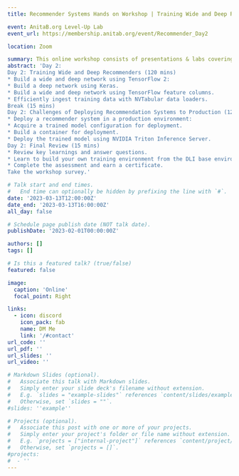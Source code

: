 ```yaml
---
title: Recommender Systems Hands on Workshop | Training Wide and Deep Recommenders | Day 2

event: AnitaB.org Level-Up Lab
event_url: https://membership.anitab.org/event/Recommender_Day2

location: Zoom

summary: This online workshop consists of presentations & labs covering the fundamental techniques & tools for building highly effective recommender systems from matrix based recommender systems to wide & deep network models.  
abstract: 'Day 2: 
Day 2: Training Wide and Deep Recommenders (120 mins)
* Build a wide and deep network using TensorFlow 2:
* Build a deep network using Keras.
* Build a wide and deep network using TensorFlow feature columns.
* Efficiently ingest training data with NVTabular data loaders.
Break (15 mins)
Day 2: Challenges of Deploying Recommendation Systems to Production (120 mins)
* Deploy a recommender system in a production environment:
* Acquire a trained model configuration for deployment.
* Build a container for deployment.
* Deploy the trained model using NVIDIA Triton Inference Server.
Day 2: Final Review (15 mins)
* Review key learnings and answer questions.
* Learn to build your own training environment from the DLI base environment container.
* Complete the assessment and earn a certificate.
Take the workshop survey.'

# Talk start and end times.
#   End time can optionally be hidden by prefixing the line with `#`.
date: '2023-03-13T12:00:00Z'
date_end: '2023-03-13T16:00:00Z'
all_day: false

# Schedule page publish date (NOT talk date).
publishDate: '2023-02-01T00:00:00Z'

authors: []
tags: []

# Is this a featured talk? (true/false)
featured: false

image:
  caption: 'Online'
  focal_point: Right

links:
  - icon: discord
    icon_pack: fab
    name: DM Me
    link: '/#contact'
url_code: ''
url_pdf: ''
url_slides: ''
url_video: ''

# Markdown Slides (optional).
#   Associate this talk with Markdown slides.
#   Simply enter your slide deck's filename without extension.
#   E.g. `slides = "example-slides"` references `content/slides/example-slides.md`.
#   Otherwise, set `slides = ""`.
#slides: ''example''

# Projects (optional).
#   Associate this post with one or more of your projects.
#   Simply enter your project's folder or file name without extension.
#   E.g. `projects = ["internal-project"]` references `content/project/deep-learning/index.md`.
#   Otherwise, set `projects = []`.
#projects:
#  - ''
---
```



